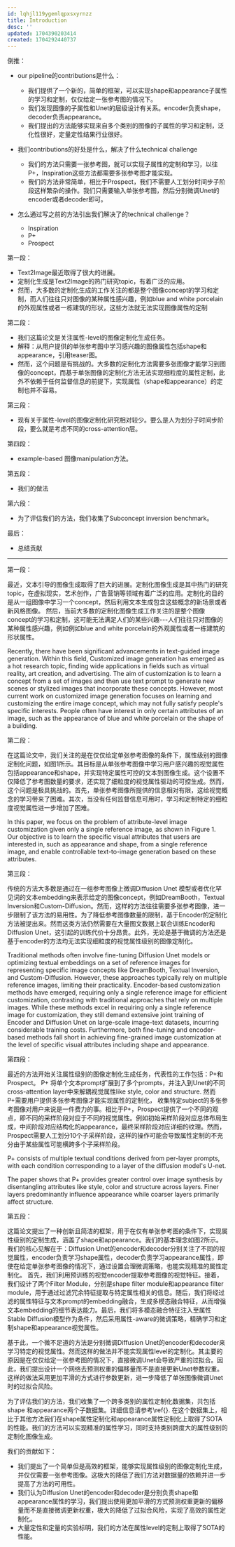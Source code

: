 ```yaml
---
id: lqhjl119ygemlqpxsxyrnzz
title: Introduction
desc: ''
updated: 1704390203414
created: 1704292440737
---
```



倒推：

* our pipeline的contributions是什么：
  * 我们提供了一个新的，简单的框架，可以实现shape和appearance子属性的学习和定制，仅仅给定一张参考图的情况下。
  * 我们发现图像的子属性和Unet的层级设计有关系。encoder负责shape，decoder负责appearance。
  * 我们提出的方法能够实现来自多个类别的图像的子属性的学习和定制，泛化性很好，定量定性结果行业很好。

* 我们contributions的好处是什么，解决了什么technical challenge
  * 我们的方法只需要一张参考图，就可以实现子属性的定制和学习，以往P+，Inspiration这些方法都需要多张参考图才能实现。
  * 我们的方法非常简单，相比于Prospect，我们不需要人工划分时间步子阶段这样繁杂的操作。我们只需要输入单张参考图，然后分别微调Unet的encoder或者decoder即可。

* 怎么通过写之前的方法引出我们解决了的technical challenge？
  * Inspiration
  * P+
  * Prospect



第一段：
* Text2Image最近取得了很大的进展。
* 定制化生成是Text2Image的热门研究topic，有着广泛的应用。
* 然而，大多数的定制化生成的工作关注的都是整个图像concept的学习和定制，而人们往往只对图像的某种属性感兴趣，例如blue and white porcelain的外观属性或者一栋建筑的形状，这些方法就无法实现图像属性的定制

第二段：
* 我们这篇论文是关注属性-level的图像定制化生成任务。
* 解释：从用户提供的单张参考图中学习感兴趣的图像属性包括shape和appearance，引用teaser图。
* 然而，这个问题是有挑战的。大多数的定制化方法需要多张图像才能学习到图像的concept，而基于单张图像的定制化方法无法实现细粒度的属性定制，此外不依赖于任何监督信息的前提下，实现属性（shape和appearance）的定制也并不容易。

第三段：
* 现有关于属性-level的图像定制化研究相对较少。要么是人为划分子时间步阶段，要么就是考虑不同的cross-attention层。

第四段：
* example-based 图像manipulation方法。

第五段：
* 我们的做法

第六段：
* 为了评估我们的方法，我们收集了Subconcept inversion benchmark。

最后：
* 总结贡献

---


第一段：

最近，文本引导的图像生成取得了巨大的进展。定制化图像生成是其中热门的研究topic，在虚拟现实，艺术创作，广告营销等领域有着广泛的应用。定制化的目的是从一组图像中学习一个concept，然后利用文本生成包含这些概念的新场景或者新风格图像。
然后，当前大多数的定制化图像生成工作关注的是整个图像concept的学习和定制，这可能无法满足人们的某些兴趣---人们往往只对图像的某种属性感兴趣，例如例如blue and white porcelain的外观属性或者一栋建筑的形状属性。




Recently, there have been significant advancements in text-guided image generation. Within this field, Customized image generation has emerged as a hot research topic, finding wide applications in fields such as virtual reality, art creation, and advertising. The aim of customization is to learn a concept from a set of images and then use text prompt to generate new scenes or stylized images that incorporate these concepts. However, most current work on customized image generation focuses on learning and customizing the entire image concept, which may not fully satisfy people's specific interests. People often have interest in only certain attributes of an image, such as the appearance of blue and white porcelain or the shape of a building.


第二段：

在这篇论文中，我们关注的是在仅仅给定单张参考图像的条件下，属性级别的图像定制化问题，如图1所示。其目标是从单张参考图像中学习用户感兴趣的视觉属性包括appearance和shape，并实现特定属性可控的文本到图像生成。这个设置不仅降低了参考图数量的要求，还实现了细粒度的视觉属性驱动的可控生成。然而，这个问题是极具挑战的。首先，单张参考图像所提供的信息相对有限，这给视觉概念的学习带来了困难。其次，当没有任何监督信息可用时，学习和定制特定的细粒度视觉属性进一步增加了困难。

In this paper, we focus on the problem of attribute-level image customization given only a single reference image, as shown in Figure 1. 
Our objective is to learn the specific visual attributes that users are interested in, such as appearance and shape, from a single reference image, and enable controllable text-to-image generation based on these attributes.



第三段：

传统的方法大多数是通过在一组参考图像上微调Diffusion Unet 模型或者优化罕见词的文本embedding来表示给定的图像concept，例如DreamBooth，Textual Inversion和Custom-Diffusion。然而，这样的方法往往需要多张参考图像，进一步限制了该方法的易用性。为了降低参考图像数量的限制，基于Encoder的定制化方法被提出来。然而这类方法仍然需要在大量图文数据上联合训练Encoder和Diffusion Unet，这引起的训练代价十分昂贵。此外，无论是基于微调的方法还是基于encoder的方法均无法实现细粒度的视觉属性级别的图像定制化。


Traditional methods often involve fine-tuning Diffusion Unet models or optimizing textual embeddings on a set of reference images  for representing specific image concepts like DreamBooth, Textual Inversion, and Custom-Diffusion. However, these approaches typically rely on multiple reference images, limiting their practicality. Encoder-based customization methods have emerged, requiring only a single reference image for efficient customization, contrasting with traditional approaches that rely on multiple images. While these methods excel in requiring only a single reference image for customization, they still demand extensive joint training of Encoder and Diffusion Unet on large-scale image-text datasets, incurring considerable training costs. Furthermore, both fine-tuning and encoder-based methods fall short in achieving fine-grained image customization at the level of specific visual attributes including shape and appearance.

第四段：

最近的方法开始关注属性级别的图像定制化生成任务，代表性的工作包括：P+和Prospect。
P+ 将单个文本prompt扩展到了多个prompts，并注入到Unet的不同cross-attention layer中来解耦视觉属性like style, color and structure. 然而P+需要用户提供多张参考图像才能实现属性的定制化， 收集特定subject的多张参考图像对用户来说是一件费力的事。相比于P+，Prospect提供了一个不同的观点，即不同的采样阶段对应于不同的视觉属性。例如初始采样阶段对应总体布局生成，中间阶段对应结构化的appearance，最终采样阶段对应详细的纹理。然而，Prospect需要人工划分10个子采样阶段，这样的操作可能会导致属性定制的不充分由于某些属性可能横跨多个子采样阶段。




P+ consists of multiple textual conditions derived from per-layer prompts, with each condition corresponding to a layer of the diffusion model's U-net.

The paper shows that P+ provides greater control over image synthesis by disentangling attributes like style, color and structure across layers. Finer layers predominantly influence appearance while coarser layers primarily affect structure.


第五段：

这篇论文提出了一种创新且简洁的框架，用于在仅有单张参考图的条件下，实现属性级别的定制生成，涵盖了shape和appearance。我们的基本理念如图2所示。我们的核心见解在于：Diffusion Unet的encoder和decoder分别关注了不同的视觉属性，encoder负责学习shape属性，decoder负责学习appearance属性，即使在给定单张参考图像的情况下，通过设置合理微调策略，也能实现精准的属性定制化。
首先，我们利用预训练的视觉encoder提取参考图像的视觉特征。接着，我们设计了两个Filter Module，分别是shape filter module和appearance filter module，用于通过过滤冗余特征提取与特定属性相关的信息。随后，我们将经过滤的属性特征与文本prompt的embedding融合，生成多模态融合特征，从而增强文本embedding的细节表达能力。最后，我们将多模态融合特征注入至属性Stable Diffusion模型作为条件，然后采用属性-aware的微调策略，精确学习和定制shape和appearance视觉属性。

基于此，一个微不足道的方法是分别微调Diffusion Unet的encoder和decoder来学习特定的视觉属性。然而这样的做法并不能实现属性level的定制化。其主要的原因是在仅仅给定一张参考图的情况下，直接微调Unet会导致严重的过拟合。因此，我们提出设计一个网络去预测权重的偏移量而不是直接更新Unet参数权重。这样的做法采用更加平滑的方式进行参数更新，进一步降低了单张图像微调Unet时的过拟合风险。


为了评估我们的方法，我们收集了一个跨多类别的属性定制化数据集，共包括shape 和appearance两个子数据集。详细信息请参考\ref{}. 在这个数据集上，相比于其他方法我们在shape属性定制化和appearance属性定制化上取得了SOTA的性能。我们的方法可以实现精准的属性学习，同时支持类别跨度大的属性级别的定制化图像生成。

我们的贡献如下：
* 我们提出了一个简单但是高效的框架，能够实现属性级别的图像定制化生成，并仅仅需要一张参考图像。这极大的降低了我们方法对数据量的依赖并进一步提高了方法的可用性。
* 我们认为Diffusion Unet的encoder和decoder是分别负责shape和appearance属性的学习，我们提出使用更加平滑的方式预测权重更新的偏移量而不是直接微调更新权重，极大的降低了过拟合风险，实现了高效的属性定制化。
* 大量定性和定量的实验标明，我们的方法在属性level的定制上取得了SOTA的性能。